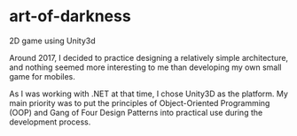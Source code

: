 # art-of-darkness
2D game using Unity3d

Around 2017, I decided to practice designing a relatively simple architecture, and nothing seemed more interesting to me than developing my own small game for mobiles.

As I was working with .NET at that time, I chose Unity3D as the platform. My main priority was to put the principles of Object-Oriented Programming (OOP) and Gang of Four Design Patterns into practical use during the development process.
